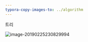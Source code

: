 ```yaml
---
typora-copy-images-to: ../algorithm
---
```


트리

![image-20190225230829994](/Users/yunsungsong/Documents/github_peter/algorithm/image-20190225230829994.png)

